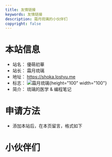 ```yaml
---
title: 友情链接
keywords: 友情链接
description: 霜月琉璃的小伙伴们
copyright: false
---
```


# 本站信息
- 站名： 優萌初華
- 站长： 霜月琉璃
- 地址： https://shoka.lostyu.me
- 标志： ![霜月琉璃](https://cdn.jsdelivr.net/gh/amehime/shoka@latest/images/avatar.jpg){height="100" width="100"}
- 简介： 琉璃的医学 & 编程笔记

# 申请方法
- 添加本站后，在本页留言，格式如下
<!-- 
~~~yml
```yml
- site: #blog
  owner: #蒋伟
  url: #https://github.com/smallTail6/blog
  desc: #blog
  image: #s
  color: #pink
```
~~~ -->

# 小伙伴们
<!-- {% linksfile friends/_data.yml %} -->

